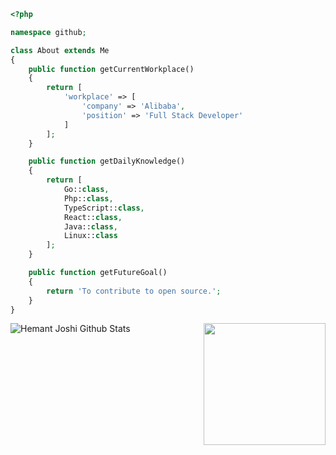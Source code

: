 ```php
<?php

namespace github;

class About extends Me
{
    public function getCurrentWorkplace()
    {
        return [
            'workplace' => [
                'company' => 'Alibaba',
                'position' => 'Full Stack Developer'
            ]
        ];
    }

    public function getDailyKnowledge()
    {
        return [
            Go::class,
            Php::class,
            TypeScript::class,
            React::class,
            Java::class,
            Linux::class
        ];
    }

    public function getFutureGoal()
    {
        return 'To contribute to open source.';
    }
}
```

<img src="https://cdn.jsdelivr.net/gh/sy-records/staticfile@master/images/202007/huaji.gif" align="right" height="195">

![Hemant Joshi Github Stats](https://github-readme-stats.vercel.app/api?username=hrb981027&show_icons=true&title_color=fff&icon_color=79ff97&text_color=9f9f9f&bg_color=151515)
